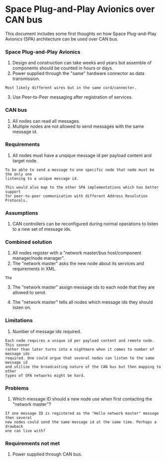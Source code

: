 Space Plug-and-Play Avionics over CAN bus
=========================================
This document includes some first thoughts on how Space Plug-and-Play Avionics
(SPA) architecture can be used over CAN bus.

### Space Plug-and-Play Avionics
1. Design and construction can take weeks and years but assemble of components
should be counted in hours or days.
2. Power supplied through the "same" hardware connector as data transmission.
```
Most likely different wires but in the same cord/connecter.
```
3. Use Peer-to-Peer messaging after registration of services.

### CAN bus
1. All nodes can read all messages.
2. Multiple nodes are not allowed to send messages with the same message id.

### Requirements
1. All nodes must have a unqique message id per payload content and target node.
```
To be able to send a message to one specific node that node must be the only one
listening to a unique message id.

This would also map to the other SPA implementations which has better support
for peer-to-peer communication with different Address Resolution Protocols.
```
### Assumptions
1. CAN controllers can be reconfigured during normal operations to listen to a
new set of message ids.

### Combined solution
1. All nodes register with a "network master/bus host/component manager/node manager".
2. The "network master" asks the new node about its services and requirements in XML.
```
The
```

3. The "network master" assign message ids to each node that they are allowed to send.

4. The "network master" tells all nodes which message ids they should listen on.

### Limitations
1. Number of message ids required.
```
Each node requires a unique id per payload content and remote node. This sooner
rather than later turns into a nightmare when it comes to number of message ids
required. One could argue that several nodes can listen to the same message id
and utilize the broadcasting nature of the CAN bus but then mapping to other
types of SPA networks might be hard.
```

### Problems
1. Which message ID should a new node use when first contacting the "network master"?
```
If one message ID is registered as the "Hello network master" message then several
new nodes could send the same message id at the same time. Perhaps a drawback
one can live with?
```

### Requirements not met
1. Power supplied through CAN bus.
